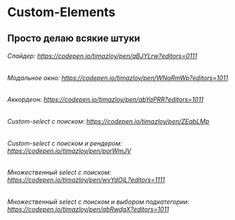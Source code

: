 # Custom-Elements
## Просто делаю всякие штуки
###### Слайдер: https://codepen.io/timazloy/pen/qBJYLrw?editors=0111
###### Модальное окно: https://codepen.io/timazloy/pen/WNaRmWp?editors=1011
###### Аккордеон: https://codepen.io/timazloy/pen/abYaPRR?editors=1011
###### Custom-select с поиском: https://codepen.io/timazloy/pen/ZEabLMp
###### Custom-select с поиском и рендером: https://codepen.io/timazloy/pen/porWmJV
###### Множественный select с поиском: https://codepen.io/timazloy/pen/wvYdOjL?editors=1111
###### Множественный select с поиском и выбором подкатегории: https://codepen.io/timazloy/pen/abRwdgX?editors=1011 

